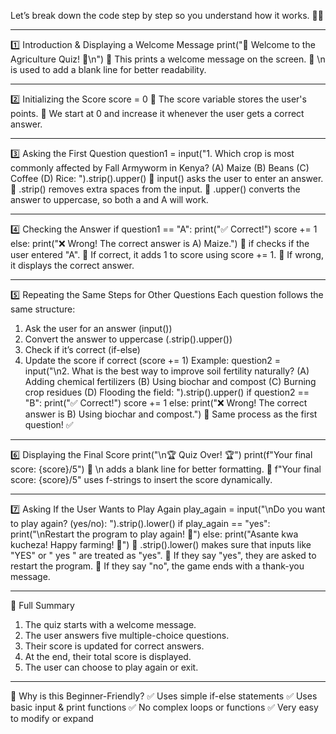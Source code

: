 Let’s break down the code step by step so you understand how it works. 🚜😊
________________________________________
1️⃣ Introduction & Displaying a Welcome Message
print("🌾 Welcome to the Agriculture Quiz! 🌱\n")
📌 This prints a welcome message on the screen.
📌 \n is used to add a blank line for better readability.
________________________________________
2️⃣ Initializing the Score
score = 0
📌 The score variable stores the user's points.
📌 We start at 0 and increase it whenever the user gets a correct answer.
________________________________________
3️⃣ Asking the First Question
question1 = input("1. Which crop is most commonly affected by Fall Armyworm in Kenya? (A) Maize (B) Beans (C) Coffee (D) Rice: ").strip().upper()
📌 input() asks the user to enter an answer.
📌 .strip() removes extra spaces from the input.
📌 .upper() converts the answer to uppercase, so both a and A will work.
________________________________________
4️⃣ Checking the Answer
if question1 == "A":
    print("✅ Correct!")
    score += 1
else:
    print("❌ Wrong! The correct answer is A) Maize.")
📌 if checks if the user entered "A".
📌 If correct, it adds 1 to score using score += 1.
📌 If wrong, it displays the correct answer.
________________________________________
5️⃣ Repeating the Same Steps for Other Questions
Each question follows the same structure:
1.	Ask the user for an answer (input())
2.	Convert the answer to uppercase (.strip().upper())
3.	Check if it’s correct (if-else)
4.	Update the score if correct (score += 1)
Example:
question2 = input("\n2. What is the best way to improve soil fertility naturally? (A) Adding chemical fertilizers (B) Using biochar and compost (C) Burning crop residues (D) Flooding the field: ").strip().upper()
if question2 == "B":
    print("✅ Correct!")
    score += 1
else:
    print("❌ Wrong! The correct answer is B) Using biochar and compost.")
📌 Same process as the first question! ✅
________________________________________
6️⃣ Displaying the Final Score
print("\n🏆 Quiz Over! 🏆")
print(f"Your final score: {score}/5")
📌 \n adds a blank line for better formatting.
📌 f"Your final score: {score}/5" uses f-strings to insert the score dynamically.
________________________________________
7️⃣ Asking If the User Wants to Play Again
play_again = input("\nDo you want to play again? (yes/no): ").strip().lower()
if play_again == "yes":
    print("\nRestart the program to play again! 🚜")
else:
    print("Asante kwa kucheza! Happy farming! 🌾")
📌 .strip().lower() makes sure that inputs like "YES" or " yes " are treated as "yes".
📌 If they say "yes", they are asked to restart the program.
📌 If they say "no", the game ends with a thank-you message.
________________________________________
🔹 Full Summary
1.	The quiz starts with a welcome message.
2.	The user answers five multiple-choice questions.
3.	Their score is updated for correct answers.
4.	At the end, their total score is displayed.
5.	The user can choose to play again or exit.
________________________________________
🔹 Why is this Beginner-Friendly?
✅ Uses simple if-else statements
✅ Uses basic input & print functions
✅ No complex loops or functions
✅ Very easy to modify or expand
